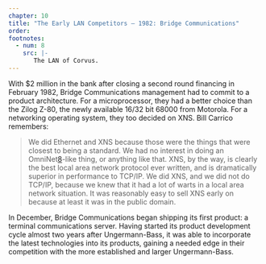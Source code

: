 ```yaml
---
chapter: 10
title: "The Early LAN Competitors – 1982: Bridge Communications"
order: 
footnotes:
  - num: 8
    src: |-
       The LAN of Corvus.
---
```


With $2 million in the bank after closing a second round financing in February 1982, Bridge Communications management had to commit to a product architecture. For a microprocessor, they had a better choice than the Zilog Z-80, the newly available 16/32 bit 68000 from Motorola. For a networking operating system, they too decided on XNS. Bill Carrico remembers:

>We did Ethernet and XNS because those were the things that were closest to being a standard. We had no interest in doing an OmniNet<a name="fnloc8" href="#fn8">8</a>-like thing, or anything like that. XNS, by the way, is clearly the best local area network protocol ever written, and is dramatically superior in performance to TCP/IP. We did XNS, and we did not do TCP/IP, because we knew that it had a lot of warts in a local area network situation. It was reasonably easy to sell XNS early on because at least it was in the public domain.

In December, Bridge Communications began shipping its first product: a terminal communications server. Having started its product development cycle almost two years after Ungermann-Bass, it was able to incorporate the latest technologies into its products, gaining a needed edge in their competition with the more established and larger Ungermann-Bass.
